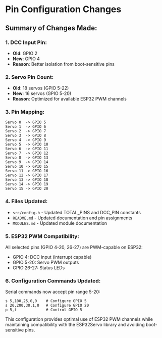 # Pin Configuration Changes

## Summary of Changes Made:

### 1. **DCC Input Pin**:
   - **Old**: GPIO 2
   - **New**: GPIO 4
   - **Reason**: Better isolation from boot-sensitive pins

### 2. **Servo Pin Count**:
   - **Old**: 18 servos (GPIO 5-22)
   - **New**: 16 servos (GPIO 5-20)
   - **Reason**: Optimized for available ESP32 PWM channels

### 3. **Pin Mapping**:
   ```
   Servo 0  -> GPIO 5
   Servo 1  -> GPIO 6
   Servo 2  -> GPIO 7
   Servo 3  -> GPIO 8
   Servo 4  -> GPIO 9
   Servo 5  -> GPIO 10
   Servo 6  -> GPIO 11
   Servo 7  -> GPIO 12
   Servo 8  -> GPIO 13
   Servo 9  -> GPIO 14
   Servo 10 -> GPIO 15
   Servo 11 -> GPIO 16
   Servo 12 -> GPIO 17
   Servo 13 -> GPIO 18
   Servo 14 -> GPIO 19
   Servo 15 -> GPIO 20
   ```

### 4. **Files Updated**:
   - `src/config.h` - Updated TOTAL_PINS and DCC_PIN constants
   - `README.md` - Updated documentation and pin assignments
   - `MODULES.md` - Updated module documentation

### 5. **ESP32 PWM Compatibility**:
   All selected pins (GPIO 4-20, 26-27) are PWM-capable on ESP32:
   - GPIO 4: DCC input (interrupt capable)
   - GPIO 5-20: Servo PWM outputs
   - GPIO 26-27: Status LEDs

### 6. **Configuration Commands Updated**:
   Serial commands now accept pin range 5-20:
   ```
   s 5,100,25,0,0    # Configure GPIO 5
   s 20,200,30,1,0   # Configure GPIO 20
   p 5,t             # Control GPIO 5
   ```

This configuration provides optimal use of ESP32 PWM channels while maintaining compatibility with the ESP32Servo library and avoiding boot-sensitive pins.
